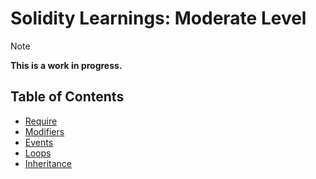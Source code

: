 # Solidity Learnings: Moderate Level

> [!NOTE]
> **This is a work in progress.**

## Table of Contents

- [Require](./require.md)
- [Modifiers](./modifiers.md)
- [Events](./events.md)
- [Loops](./loops.md)
- [Inheritance](./inheritance.md)
